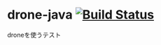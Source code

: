 drone-java [![Build Status](https://drone.io/github.com/53ningen/drone-java/status.png)](https://drone.io/github.com/53ningen/drone-java/latest)
====

droneを使うテスト
